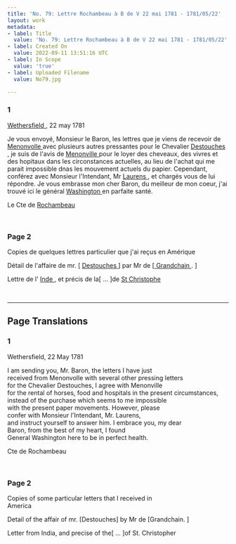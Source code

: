 ```yaml
---
title: 'No. 79: Lettre Rochambeau à B de V 22 mai 1781 - 1781/05/22'
layout: work
metadata:
- label: Title
  value: 'No. 79: Lettre Rochambeau à B de V 22 mai 1781 - 1781/05/22'
- label: Created On
  value: 2022-09-11 13:51:16 UTC
- label: In Scope
  value: 'true'
- label: Uploaded Filename
  value: No79.jpg

---
```

<div class="pages">
<div id="page-32541522">
<h3><a name="page-32541522">1</a></h3>
<div class="page-content">
<p><a href="../subjects/32163306" title=" Wethersfield ">  Wethersfield </a>, 22 may 1781</p>
<p>Je vous envoyé, Monsieur le Baron, les lettres que je viens de <span class="line-break"> </span>recevoir de <a href="../subjects/32163307" title=" Menonvolle "> Menonvolle </a> avec plusieurs autres pressantes <span class="line-break"> </span>pour le Chevalier <a href="../subjects/32162998" title=" Destouches "> Destouches </a>, je suis de l'avis de <a href="../subjects/32162928" title=" Menonville "> Menonville </a> <span class="line-break"> </span>pour le loyer des cheveaux, des vivres et des hopitaux dans les <span class="line-break"> </span>circonstances actuelles, au lieu de l'achat qui me parait <span class="line-break"> </span>impossible dnas les mouvement actuels du papier. Cependant, <span class="line-break"> </span>conférez avec Monsieur l'Intendant, Mr <a href="../subjects/32163308" title=" Laurens "> Laurens </a>, <span class="line-break"> </span>et chargés vous de lui répondre. Je vous embrasse mon <span class="line-break"> </span>cher Baron, du meilleur de mon coeur, j'ai trouvé ici <span class="line-break"> </span>le général <a href="../subjects/32162841" title=" Washington "> Washington </a> en parfaite santé.</p>
<p>Le Cte de <a href="../subjects/32162815" title=" Rochambeau "> Rochambeau </a> </p>
</div>
</div>
<br />
<div id="page-32541523">
<h3><a name="page-32541523">Page 2</a></h3>
<div class="page-content">
<p>Copies de quelques lettres particulier que j'ai reçus en <span class="line-break"> </span>Amérique</p>
<p>Détail de l'affaire de mr. <span class="unclear">[ <a href="../subjects/32162998" title=" Destouches "> Destouches </a> ]</span> par Mr de <span class="unclear">[<a href="../subjects/32163309" title=" Grandchain "> Grandchain </a>. ]</span></p>
<p>Lettre de l' <a href="../subjects/32163310" title=" Inde "> Inde </a>, et précis de la<span class="unclear">[ ... ]</span>de <a href="../subjects/32163311" title=" St Christophe "> St Christophe </a></p>
</div>
</div>
<br />
</div>
<hr />
<h2 class="divider">Page Translations</h2>
<div class="pages">
<div id="translation-32541522">
<h3>1</h3>
<div class="page-content">
<p>Wethersfield, 22 May 1781</p>
<p>I am sending you, Mr. Baron, the letters I have just <br/>
received from Menonvolle with several other pressing letters <br/>
for the Chevalier Destouches, I agree with Menonville <br/>
for the rental of horses, food and hospitals in the present circumstances, instead of the purchase which seems to me impossible <br/>
with the present paper movements. However, please<br/>
confer with Monsieur l'Intendant, Mr. Laurens, <br/>
and instruct yourself to answer him. I embrace you, my dear<br/>
Baron, from the best of my heart, I found <br/>
General Washington here to be in perfect health.</p>
<p>Cte de Rochambeau </p>
</div>
</div>
<br />
<div id="translation-32541523">
<h3>Page 2</h3>
<div class="page-content">
<p>Copies of some particular letters that I received in <br/>
America</p>
<p>Detail of the affair of mr. <span class="unclear">[Destouches]</span> by Mr de <span class="unclear">[Grandchain. ]</span></p>
<p>Letter from India, and precise of the<span class="unclear">[ ... ]</span>of St. Christopher </p>
</div>
</div>
<br />
</div>
